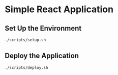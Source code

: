 # Simple React Application

## Set Up the Environment

```bash
./scripts/setup.sh
```

## Deploy the Application

```bash
./scripts/deploy.sh
```
